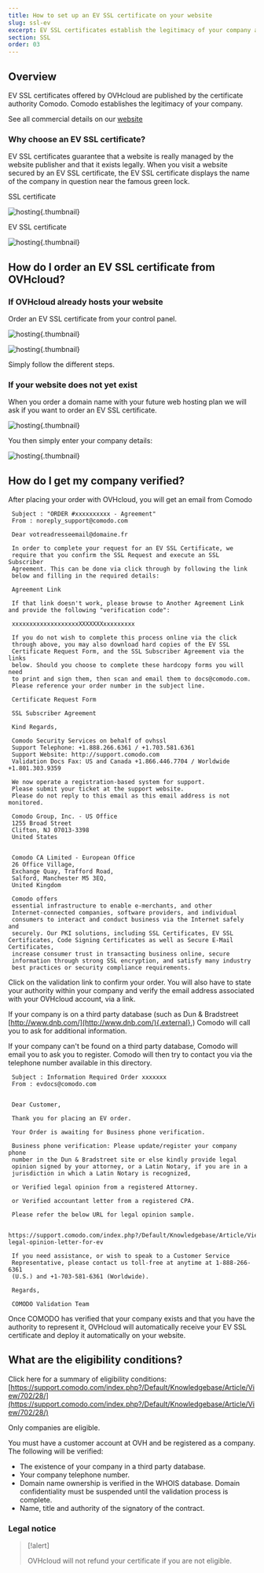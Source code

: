 ```yaml
---
title: How to set up an EV SSL certificate on your website
slug: ssl-ev
excerpt: EV SSL certificates establish the legitimacy of your company and reassure users that they can safely purchase on your website
section: SSL
order: 03
---
```



## Overview
EV SSL certificates offered by OVHcloud are published by the certificate authority Comodo. Comodo establishes the legitimacy of your company.

See all commercial details on our [website](https://www.ovh.com/asia/ssl/)


### Why choose an EV SSL certificate?
EV SSL certificates guarantee that a website is really managed by the website publisher and that it exists legally. When you visit a website secured by an EV SSL certificate, the EV SSL certificate displays the name of the company in question near the famous green lock.

SSL certificate


![hosting](images/ssl_non_EV.png){.thumbnail}

EV SSL certificate


![hosting](images/ssl_EV.png){.thumbnail}


## How do I order an EV SSL certificate from OVHcloud?

### If OVHcloud already hosts your website

Order an EV SSL certificate from your control panel.


![hosting](images/step1.png){.thumbnail}


![hosting](images/step2.png){.thumbnail}

Simply follow the different steps.


### If your website does not yet exist

When you order a domain name with your future web hosting plan we will ask if you want to order an EV SSL certificate.


![hosting](images/step3.png){.thumbnail}

You then simply enter your company details:


![hosting](images/step4.png){.thumbnail}


## How do I get my company verified?

After placing your order with OVHcloud, you will get an email from Comodo

```
 Subject : "ORDER #xxxxxxxxxx - Agreement"
 From : noreply_support@comodo.com
 
 Dear votreadresseemail@domaine.fr
 
 In order to complete your request for an EV SSL Certificate, we
 require that you confirm the SSL Request and execute an SSL Subscriber
 Agreement. This can be done via click through by following the link
 below and filling in the required details:
 
 Agreement Link
 
 If that link doesn't work, please browse to Another Agreement Link and provide the following "verification code":
 
 xxxxxxxxxxxxxxxxxxxXXXXXXXxxxxxxxxx
 
 If you do not wish to complete this process online via the click
 through above, you may also download hard copies of the EV SSL
 Certificate Request Form, and the SSL Subscriber Agreement via the links
 below. Should you choose to complete these hardcopy forms you will need
 to print and sign them, then scan and email them to docs@comodo.com.
 Please reference your order number in the subject line.
 
 Certificate Request Form
 
 SSL Subscriber Agreement
 
 Kind Regards,
 
 Comodo Security Services on behalf of ovhssl
 Support Telephone: +1.888.266.6361 / +1.703.581.6361
 Support Website: http://support.comodo.com
 Validation Docs Fax: US and Canada +1.866.446.7704 / Worldwide +1.801.303.9359
 
 We now operate a registration-based system for support.
 Please submit your ticket at the support website.
 Please do not reply to this email as this email address is not monitored.
 
 Comodo Group, Inc. - US Office
 1255 Broad Street
 Clifton, NJ 07013-3398
 United States
 
 
 Comodo CA Limited - European Office
 26 Office Village,
 Exchange Quay, Trafford Road,
 Salford, Manchester M5 3EQ,
 United Kingdom
 
 Comodo offers
 essential infrastructure to enable e-merchants, and other
 Internet-connected companies, software providers, and individual
 consumers to interact and conduct business via the Internet safely and
 securely. Our PKI solutions, including SSL Certificates, EV SSL Certificates, Code Signing Certificates as well as Secure E-Mail Certificates,
 increase consumer trust in transacting business online, secure
 information through strong SSL encryption, and satisfy many industry
 best practices or security compliance requirements.
```

Click on the validation link to confirm your order. You will also have to state your authority within your company and verify the email address associated with your OVHcloud account, via a link.

If your company is on a third party database (such as Dun & Bradstreet [http://www.dnb.com/](http://www.dnb.com/){.external},) Comodo will call you to ask for additional information.

If your company can't be found on a third party database, Comodo will email you to ask you to register. Comodo will then try to contact you via the telephone number available in this directory.

```
 Subject : Information Required Order xxxxxxx
 From : evdocs@comodo.com
 
 
 Dear Customer,
 
 Thank you for placing an EV order.
 
 Your Order is awaiting for Business phone verification.
 
 Business phone verification: Please update/register your company phone
 number in the Dun & Bradstreet site or else kindly provide legal
 opinion signed by your attorney, or a Latin Notary, if you are in a
 jurisdiction in which a Latin Notary is recognized,
 
 or Verified legal opinion from a registered Attorney.
 
 or Verified accountant letter from a registered CPA.
 
 Please refer the below URL for legal opinion sample.
 
 https://support.comodo.com/index.php?/Default/Knowledgebase/Article/View/900/87/sample-legal-opinion-letter-for-ev
 
 If you need assistance, or wish to speak to a Customer Service
 Representative, please contact us toll-free at anytime at 1-888-266-6361
 (U.S.) and +1-703-581-6361 (Worldwide).
 
 Regards,
 
 COMODO Validation Team
```

Once COMODO has verified that your company exists and that you have the authority to represent it, OVHcloud will automatically receive your EV SSL certificate and deploy it automatically on your website.


## What are the eligibility conditions?
Click here for a summary of eligibility conditions: [https://support.comodo.com/index.php?/Default/Knowledgebase/Article/View/702/28/](https://support.comodo.com/index.php?/Default/Knowledgebase/Article/View/702/28/)

Only companies are eligible.

You must have a customer account at OVH and be registered as a company. The following will be verified:

- The existence of your company in a third party database.
- Your company telephone number.
- Domain name ownership is verified in the WHOIS database. Domain confidentiality must be suspended until the validation process is complete.
- Name, title and authority of the signatory of the contract.


### Legal notice


> [!alert]
>
> OVHcloud will not refund your certificate if you are not eligible.
> 
